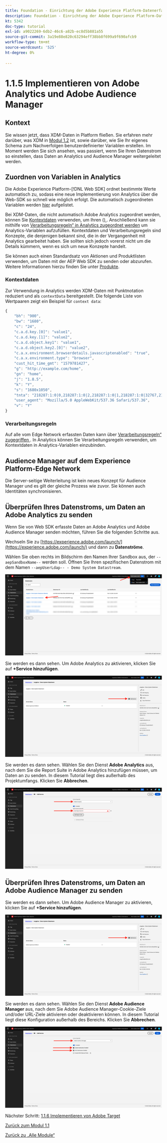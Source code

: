 ```yaml
---
title: Foundation - Einrichtung der Adobe Experience Platform-Datenerfassung und der Web-SDK-Erweiterung - Implementieren von Adobe Analytics und Adobe Audience Manager
description: Foundation - Einrichtung der Adobe Experience Platform-Datenerfassung und der Web-SDK-Erweiterung - Implementieren von Adobe Analytics und Adobe Audience Manager
kt: 5342
doc-type: tutorial
exl-id: a9022269-6db2-46c6-a82b-ec8d5b881a55
source-git-commit: 3a19e88e820c63294eff38bb8f699a9f690afcb9
workflow-type: tm+mt
source-wordcount: '525'
ht-degree: 0%

---
```


# 1.1.5 Implementieren von Adobe Analytics und Adobe Audience Manager

## Kontext

Sie wissen jetzt, dass XDM-Daten in Platform fließen. Sie erfahren mehr darüber, was XDM in [Modul 1.2](./../module1.2/data-ingestion.md) ist, sowie darüber, wie Sie Ihr eigenes Schema zum Nachverfolgen benutzerdefinierter Variablen erstellen. Im Moment werden Sie sich ansehen, was passiert, wenn Sie Ihren Datenstrom so einstellen, dass Daten an Analytics und Audience Manager weitergeleitet werden.

## Zuordnen von Variablen in Analytics

Die Adobe Experience Platform-[!DNL Web SDK] ordnet bestimmte Werte automatisch zu, sodass eine neue Implementierung von Analytics über die Web-SDK so schnell wie möglich erfolgt. Die automatisch zugeordneten Variablen werden [hier](https://experienceleague.adobe.com/docs/experience-platform/edge/data-collection/adobe-analytics/automatically-mapped-vars.html#data-collection) aufgelistet.

Bei XDM-Daten, die nicht automatisch Adobe Analytics zugeordnet werden, können Sie [Kontextdaten](https://experienceleague.adobe.com/docs/analytics/implementation/vars/page-vars/contextdata.html?lang=de) verwenden, um Ihren ([) ](https://experienceleague.adobe.com/docs/experience-platform/xdm/schema/composition.html?lang=de). Anschließend kann sie mithilfe von [Verarbeitungsregeln“ in Analytics zugeordnet werden](https://experienceleague.adobe.com/docs/analytics/admin/admin-tools/processing-rules/processing-rules-configuration/t-processing-rules.html) um Analytics-Variablen aufzufüllen. Kontextdaten und Verarbeitungsregeln sind Konzepte, die denjenigen bekannt sind, die in der Vergangenheit mit Analytics gearbeitet haben. Sie sollten sich jedoch vorerst nicht um die Details kümmern, wenn es sich um neue Konzepte handelt.

Sie können auch einen Standardsatz von Aktionen und Produktlisten verwenden, um Daten mit der AEP Web SDK zu senden oder abzurufen. Weitere Informationen hierzu finden Sie unter [Produkte](https://experienceleague.adobe.com/docs/experience-platform/edge/data-collection/collect-commerce-data.html?lang=en#data-collection).

### Kontextdaten

Zur Verwendung in Analytics werden XDM-Daten mit Punktnotation reduziert und als `contextData` bereitgestellt. Die folgende Liste von Wertpaaren zeigt ein Beispiel für `context data`:

```javascript
{
    "bh": "900",
    "bw": "1680",
    "c": "24",
    "c.a.d.key.[0]": "value1",
    "c.a.d.key.[1]": "value2",
    "c.a.d.object.key1": "value1",
    "c.a.d.object.key2.[0]": "value2",
    "c.a.x.environment.browserdetails.javascriptenabled": "true",
    "c.a.x.environment.type": "browser",
    "cust_hit_time_gmt": "1579781427",
    "g": "http://example.com/home",
    "gn": "home",
    "j": "1.8.5",
    "k": "Y",
    "s": "1680x1050",
    "tnta": "218287:1:0|0,218287:1:0|2,218287:1:0|1,218287:1:0|32767,218287:1:01,218287:1:0|0,218287:1:0|1,218287:1:0|0,218287:1:0|1",
    "user_agent": "Mozilla/5.0 AppleWebKit/537.36 Safari/537.36",
    "v": "Y"
}
```

### Verarbeitungsregeln

Auf alle vom Edge Network erfassten Daten kann über [Verarbeitungsregeln“ zugegriffen ](https://experienceleague.adobe.com/docs/analytics/admin/admin-tools/processing-rules/processing-rules-configuration/t-processing-rules.html). In Analytics können Sie Verarbeitungsregeln verwenden, um Kontextdaten in Analytics-Variablen einzubinden.

## Audience Manager auf dem Experience Platform-Edge Network

Die Server-seitige Weiterleitung ist kein neues Konzept für Audience Manager und es gilt der gleiche Prozess wie zuvor. Sie können auch Identitäten synchronisieren.

## Überprüfen Ihres Datenstroms, um Daten an Adobe Analytics zu senden

Wenn Sie von Web SDK erfasste Daten an Adobe Analytics und Adobe Audience Manager senden möchten, führen Sie die folgenden Schritte aus.

Wechseln Sie zu [https://experience.adobe.com/launch/](https://experience.adobe.com/launch/) und dann zu **Datenströme**.

Wählen Sie oben rechts im Bildschirm den Namen Ihrer Sandbox aus, der `--aepSandboxName--` werden soll. Öffnen Sie Ihren spezifischen Datenstrom mit dem Namen `--aepUserLdap-- - Demo System Datastream`.

![Klicken Sie im linken Navigationsbereich auf das Symbol Edge-Konfiguration ](./images/edgeconfig1b.png)

Sie werden es dann sehen. Um Adobe Analytics zu aktivieren, klicken Sie auf **+Service hinzufügen**.

![AEP-Debugger](./images/aa2.png)

Sie werden es dann sehen. Wählen Sie den Dienst **Adobe Analytics** aus, nach dem Sie die Report Suite in Adobe Analytics hinzufügen müssen, um Daten an zu senden. In diesem Tutorial liegt dies außerhalb des Projektumfangs. Klicken Sie **Abbrechen**.

![AEP-Debugger](./images/aa3.png)

## Überprüfen Ihres Datenstroms, um Daten an Adobe Audience Manager zu senden

Sie werden es dann sehen. Um Adobe Audience Manager zu aktivieren, klicken Sie auf **+Service hinzufügen**.

![AEP-Debugger](./images/aa2.png)

Sie werden es dann sehen. Wählen Sie den Dienst **Adobe Audience Manager** aus, nach dem Sie Adobe Audience Manager-Cookie-Ziele und/oder URL-Ziele aktivieren oder deaktivieren können. In diesem Tutorial liegt diese Konfiguration außerhalb des Bereichs. Klicken Sie **Abbrechen**.

![AEP-Debugger](./images/aam1.png)

Nächster Schritt: [1.1.6 Implementieren von Adobe Target](./ex6.md)

[Zurück zum Modul 1.1](./data-ingestion-launch-web-sdk.md)

[Zurück zu „Alle Module“](./../../../overview.md)
